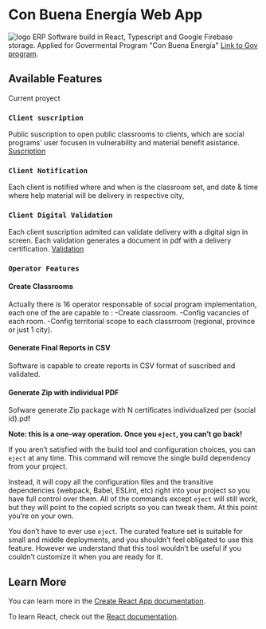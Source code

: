 # Con Buena Energía Web App

![logo](http://localhost:3000/static/media/cbelogo.abe70d5c.svg) ERP Software build in
React, Typescript and Google Firebase storage. Applied for Govermental Program "Con Buena
Energía" [Link to Gov program](https://energia.gob.cl/programa-con-buena-energia).

## Available Features

Current proyect

### `Client suscription`

Public suscription to open public classrooms to clients, which are social programs' user
focusen in vulnerability and material benefit asistance.
[Suscription](https://conbuenaenergia.web.app/suscription)

### `Client Notification`

Each client is notified where and when is the classroom set, and date & time where help
material will be delivery in respective city,

### `Client Digital Validation `

Each client suscription admited can validate delivery with a digital sign in screen. Each
validation generates a document in pdf with a delivery certification.
[Validation](http://conbuenaenergia.web.app/validation)

### `Operator Features`

#### Create Classrooms

Actually there is 16 operator responsable of social program implementation, each one of
the are capable to : -Create classroom. -Config vacancies of each room. -Config
territorial scope to each classrroom (regional, province or just 1 city).

#### Generate Final Reports in CSV

Software is capable to create reports in CSV format of suscribed and validated.

#### Generate Zip with individual PDF

Sofware generate Zip package with N certificates individualized per {social id}.pdf

**Note: this is a one-way operation. Once you `eject`, you can’t go back!**

If you aren’t satisfied with the build tool and configuration choices, you can `eject` at
any time. This command will remove the single build dependency from your project.

Instead, it will copy all the configuration files and the transitive dependencies
(webpack, Babel, ESLint, etc) right into your project so you have full control over them.
All of the commands except `eject` will still work, but they will point to the copied
scripts so you can tweak them. At this point you’re on your own.

You don’t have to ever use `eject`. The curated feature set is suitable for small and
middle deployments, and you shouldn’t feel obligated to use this feature. However we
understand that this tool wouldn’t be useful if you couldn’t customize it when you are
ready for it.

## Learn More

You can learn more in the
[Create React App documentation](https://facebook.github.io/create-react-app/docs/getting-started).

To learn React, check out the [React documentation](https://reactjs.org/).

